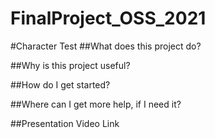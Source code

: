 # FinalProject_OSS_2021
#Character Test
##What does this project do?

##Why is this project useful?

##How do I get started?

##Where can I get more help, if I need it?

##Presentation Video Link
